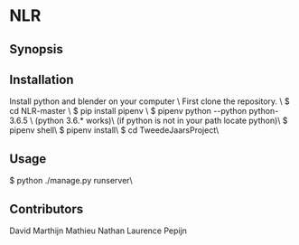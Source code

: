 # NLR
## Synopsis



## Installation
Install python and blender on your computer \\
First clone the repository. \\
$ cd NLR-master \\
$ pip install pipenv \\ 
$ pipenv python --python python-3.6.5 \\
(python 3.6.* works)\\
(if python is not in your path locate python)\\
$ pipenv shell\\
$ pipenv install\\
$ cd TweedeJaarsProject\\

## Usage

$ python ./manage.py runserver\\

## Contributors

David Marthijn Mathieu Nathan Laurence Pepijn
